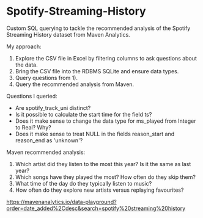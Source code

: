 # Spotify-Streaming-History
Custom SQL querying to tackle the recommended analysis of the Spotify Streaming History dataset from Maven Analytics.

My approach:

1) Explore the CSV file in Excel by filtering columns to ask questions about the data.
2) Bring the CSV file into the RDBMS SQLite and ensure data types.
3) Query questions from 1).
4) Query the recommended analysis from Maven.

Questions I queried:

- Are spotify_track_uni distinct?
- Is it possible to calculate the start time for the field ts?
- Does it make sense to change the data type for ms_played from Integer to Real? Why?
- Does it make sense to treat NULL in the fields reason_start and reason_end as 'unknown'?

Maven recommended analysis:

1) Which artist did they listen to the most this year? Is it the same as last year?
2) Which songs have they played the most? How often do they skip them?
3) What time of the day do they typically listen to music?
4) How often do they explore new artists versus replaying favourites?

https://mavenanalytics.io/data-playground?order=date_added%2Cdesc&search=spotify%20streaming%20history
